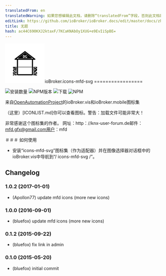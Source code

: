 ```yaml
---
translatedFrom: en
translatedWarning: 如果您想编辑此文档，请删除“translatedFrom”字段，否则此文档将再次自动翻译
editLink: https://github.com/ioBroker/ioBroker.docs/edit/master/docs/zh-cn/adapterref/iobroker.icons-mfd-svg/README.md
title: 无题
hash: ac44C690KXJ2ktaxF/7KCaKNAbOy1XUG+e9EvIiSpBE=
---
```

![商标](../../../en/adapterref/iobroker.icons-mfd-svg/admin/icons-mfd-svg.png)ioBroker.icons-mfd-svg =================

![安装数量](http://iobroker.live/badges/icons-mfd-svg-stable.svg)
![NPM版本](http://img.shields.io/npm/v/iobroker.icons-mfd-svg.svg)
![下载](https://img.shields.io/npm/dm/iobroker.icons-mfd-svg.svg)
![NPM](https://nodei.co/npm/iobroker.icons-mfd-svg.png?downloads=true)

来自[OpenAutomationProject](https://github.com/OpenAutomationProject/knx-uf-iconset)的ioBroker.vis和ioBroker.mobile图标集

（这里）[ICONLIST.md]你可以查看图标。警告：加载文件可能非常大！

非常感谢这个图标集的作者。
网址：http：//knx-user-forum.de邮件：mfd.gfx@gmail.com用户：mfd

＃＃＃ 如何使用
 - 安装“icons-mfd-svg”图标集（作为适配器）并在图像选择器对话框中的ioBroker.vis中导航到“/ icons-mfd-svg /”。

## Changelog
### 1.0.2 (2017-01-01)
* (Apollon77) update mfd icons (more new icons)

### 1.0.0 (2016-09-01)
* (bluefox) update mfd icons (more new icons)

### 0.1.2 (2015-09-22)
* (bluefox) fix link in admin

### 0.1.0 (2015-05-20)
* (bluefox) initial commit
